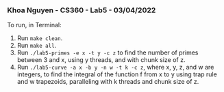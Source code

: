 ### Khoa Nguyen - CS360 - Lab5 - 03/04/2022

To run, in Terminal:
1. Run `make clean`.
2. Run `make all`.
3. Run `./lab5-primes -e x -t y -c z` to find the number of primes between 3 and x, using y threads, and with chunk size of z.
4. Run `./lab5-curve -a x -b y -n w -t k -c z`, where x, y, z, and w are integers, to find the integral of the function f from x to y using trap rule and w trapezoids, paralleling with k threads and chunk size of z.
